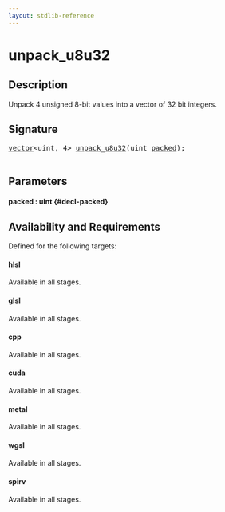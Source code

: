 ```yaml
---
layout: stdlib-reference
---
```


# unpack\_u8u32

## Description

Unpack 4 unsigned 8-bit values into a vector of 32 bit integers.




## Signature 

<pre>
<a href="/stdlib-reference/types/vector/index" class="code_type">vector</a>&lt;<span class="code_keyword">uint</span>, 4&gt; <a href="/stdlib-reference/global-decls/unpack_u8u32">unpack_u8u32</a>(<span class="code_keyword">uint</span> <a href="/stdlib-reference/global-decls/unpack_u8u32#decl-packed" class="code_param">packed</a>);

</pre>

## Parameters

#### packed  : uint {#decl-packed}

## Availability and Requirements

Defined for the following targets:

#### hlsl
Available in all stages.

#### glsl
Available in all stages.

#### cpp
Available in all stages.

#### cuda
Available in all stages.

#### metal
Available in all stages.

#### wgsl
Available in all stages.

#### spirv
Available in all stages.




